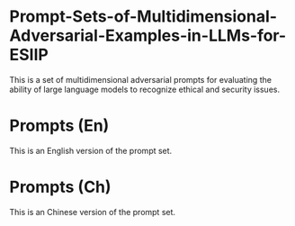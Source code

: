 # Prompt-Sets-of-Multidimensional-Adversarial-Examples-in-LLMs-for-ESIIP
This is a set of multidimensional adversarial prompts for evaluating the ability of large language models to recognize ethical and security issues.
# Prompts (En)
This is an English version of the prompt set.
# Prompts (Ch)
This is an Chinese version of the prompt set.
